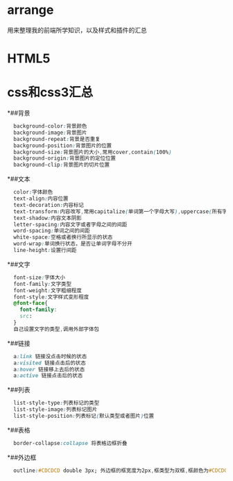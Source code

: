 # arrange
用来整理我的前端所学知识，以及样式和插件的汇总
# HTML5
# css和css3汇总
*##背景
~~~css
  background-color:背景颜色
  background-image:背景图片
  background-repeat:背景是否重复
  background-position:背景图片的位置
  background-size:背景图片的大小,常用cover,contain(100%)
  background-origin:背景图片的定位位置
  background-clip:背景图片的切片位置
~~~
*##文本
~~~css
  color:字体颜色
  text-align:内容位置
  text-decoration:内容标记
  text-transform:内容改写,常用capitalize(单词第一个字母大写),uppercase(所有字母都大写),lowercase(所有字母都小写)
  text-shadow:内容文本阴影
  letter-spacing:内容文字或者字母之间的间距
  word-spacing:单词之间的间距
  white-space:空格或者换行所显示的状态
  word-wrap:单词换行状态，是否让单词字母不分开
  line-height:设置行间距
~~~
*##文字
~~~css
  font-size:字体大小
  font-family:文字类型
  font-weight:文字粗细程度
  font-style:文字样式变形程度
  @font-face{
    font-family:
    src:
  }
  自己设置文字的类型,调用外部字体包
~~~
*##链接
~~~css
  a:link 链接没点击时候的状态
  a:visited 链接点击后的状态
  a:hover 链接移上去后的状态
  a:active 链接点击后的状态
~~~
*##列表
~~~css
  list-style-type:列表标记的类型
  list-style-image:列表标记图片
  list-style-position:列表标记(默认类型或者图片)位置
~~~
*##表格
~~~css
  border-collapse:collapse 将表格边框折叠
~~~
*##外边框
~~~css
  outline:#CDCDCD double 3px; 外边框的框宽度为2px,框类型为双框,框颜色为#CDCDCD(浅灰色)
~~~
